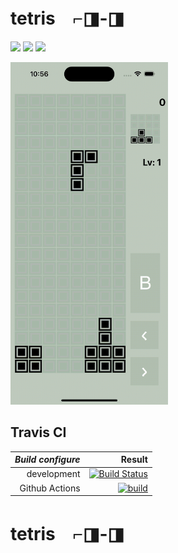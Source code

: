 # tetris　⌐◨-◨


[![](https://img.shields.io/badge/Language-swif-ff69b4.svg)](https://developer.apple.com/swift/)
[![](https://img.shields.io/github/license/mashape/apistatus.svg)](https://github.com/keisukeYamagishi/Brewris/blob/master/LICENSE)
[![](https://img.shields.io/badge/HP-shichimitoucarashi-00acee)](https://shichimitoucarashi.herokuapp.com)


<img src=./doc/Tetris.mov.gif width="50%" height="50%">

## Travis CI

|***Build configure***|Result|
|---:|---:|
|development|[![Build Status](https://app.bitrise.io/app/44f6b8da-7a7c-46ae-a704-50b34109d27b/status.svg?token=kVSuTbDDZm080HKyb8_k0Q&branch=master)](https://app.bitrise.io/app/44f6b8da-7a7c-46ae-a704-50b34109d27b)|
|Github Actions|[![build](https://github.com/keisukeYamagishi/Tetris/actions/workflows/build.yml/badge.svg)](https://github.com/keisukeYamagishi/Tetris/actions/workflows/build.yml)|

# tetris　⌐◨-◨

